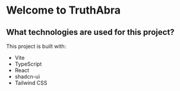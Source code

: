 # Welcome to TruthAbra
## What technologies are used for this project?

This project is built with:

- Vite
- TypeScript
- React
- shadcn-ui
- Tailwind CSS


